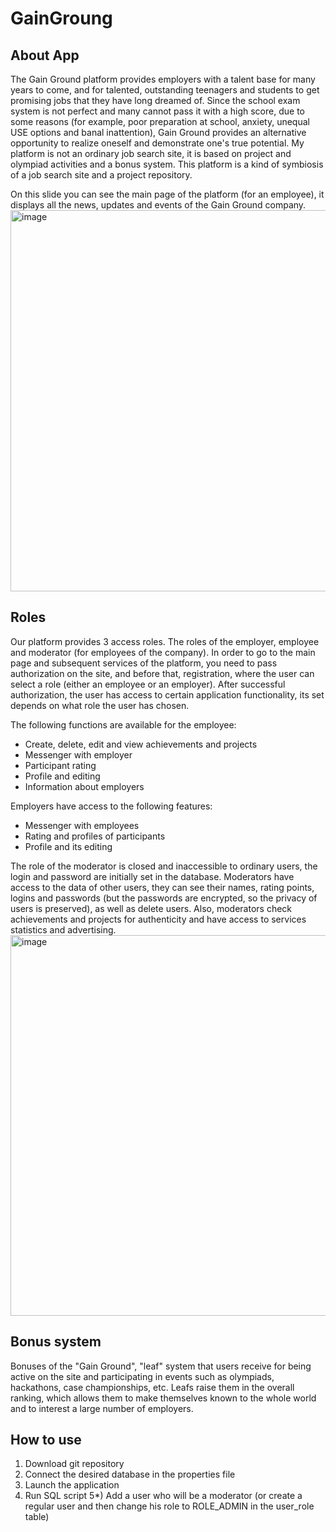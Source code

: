 # GainGroung

## About App
The Gain Ground platform provides employers with a talent base for many years to come, and for talented, outstanding teenagers and students to get promising jobs that they have long dreamed of. Since the school exam system is not perfect and many cannot pass it with a high score, due to some reasons (for example, poor preparation at school, anxiety, unequal USE options and banal inattention), Gain Ground provides an alternative opportunity to realize oneself and demonstrate one's true potential. My platform is not an ordinary job search site, it is based on project and olympiad activities and a bonus system. This platform is a kind of symbiosis of a job search site and a project repository.

On this slide you can see the main page of the platform (for an employee), it displays all the news, updates and events of the Gain Ground company.
<img width="610" alt="image" src="https://github.com/DeeMMoon/GainGroung/assets/37477667/ec35fdc5-fe7a-44c3-ae53-c6914f7944f8">

## Roles
Our platform provides 3 access roles. The roles of the employer, employee and moderator (for employees of the company). In order to go to the main page and subsequent services of the platform, you need to pass authorization on the site, and before that, registration, where the user can select a role (either an employee or an employer). After successful authorization, the user has access to certain application functionality, its set depends on what role the user has chosen.

The following functions are available for the employee:
  - Create, delete, edit and view achievements and projects
  - Messenger with employer
  - Participant rating
  - Profile and editing
  - Information about employers

Employers have access to the following features:
  - Messenger with employees
  - Rating and profiles of participants
  - Profile and its editing

The role of the moderator is closed and inaccessible to ordinary users, the login and password are initially set in the database. Moderators have access to the data of other users, they can see their names, rating points, logins and passwords (but the passwords are encrypted, so the privacy of users is preserved), as well as delete users. Also, moderators check achievements and projects for authenticity and have access to services statistics and advertising.
<img width="609" alt="image" src="https://github.com/DeeMMoon/GainGroung/assets/37477667/56649675-738d-44fd-b44c-de8a6a0df4da">

## Bonus system
Bonuses of the "Gain Ground", "leaf" system that users receive for being active on the site and participating in events such as olympiads, hackathons, case championships, etc. Leafs raise them in the overall ranking, which allows them to make themselves known to the whole world and to interest a large number of employers.

## How to use
1) Download git repository
2) Connect the desired database in the properties file
3) Launch the application
4) Run SQL script
5*) Add a user who will be a moderator (or create a regular user and then change his role to ROLE_ADMIN in the user_role table)
